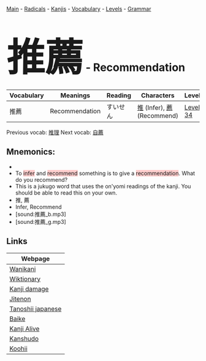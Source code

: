 <style> bigfont {font-size: 100px}</style>
[Main](../README.md) -
[Radicals](../radicals.md) -
[Kanjis](../kanjis.md) -
[Vocabulary](../vocabulary.md) -
[Levels](../levels.md) -
[Grammar](../grammar.md)
# <bigfont> 推薦</bigfont> - Recommendation 

| Vocabulary | Meanings | Reading | Characters | Level |
| --- | --- | --- | --- | --- |
| 推薦 | Recommendation | すいせん |  [推](../kanjis/推.md) (Infer), [薦](../kanjis/薦.md) (Recommend) | [Level 34](../levels/wk_level34.md) |

Previous vocab: [推理](推理.md) Next vocab: [自薦](自薦.md) 

## Mnemonics:

* 
* To <span style="background-color:#ffcccb"> infer</span> and <span style="background-color:#ffcccb"> recommend</span> something is to give a <span style="background-color:#ffcccb"> recommendation</span>. What do you recommend?
* This is a jukugo word that uses the on'yomi readings of the kanji. You should be able to read this on your own.
* 推, 薦
* Infer, Recommend
* [sound:推薦_b.mp3]
* [sound:推薦_g.mp3]


## Links 

| Webpage |
| --- |
| [Wanikani          ](https://www.wanikani.com/kanji/推薦) |
| [Wiktionary        ](https://en.wiktionary.org/wiki/推薦) |
| [Kanji damage      ](http://www.kanjidamage.com/kanji/search?utf8=✓&q=推薦) |
| [Jitenon           ](https://jitenon.com/kanji/推薦) |
| [Tanoshii japanese ](https://www.tanoshiijapanese.com/dictionary/kanji.cfm?k=推薦) |
| [Baike             ](https://baike.baidu.com/item/推薦) |
| [Kanji Alive       ](https://app.kanjialive.com/推薦) |
| [Kanshudo          ](https://www.kanshudo.com/searchmn?q=推薦) |
| [Koohii            ](https://kanji.koohii.com/study/kanji/推薦) |
